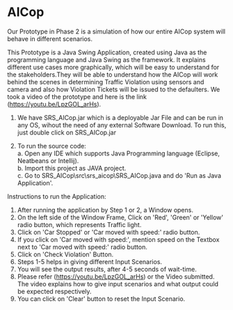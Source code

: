 # AICop

Our Prototype in Phase 2 is a simulation of how our entire AICop system will behave in different scenarios.

This Prototype is a Java Swing Application, created using Java as the programming language and Java Swing as the framework. It explains different use cases more graphically, which will be easy to understand for the stakeholders.They will be able to understand how the AICop will work behind the scenes in determining Traffic Violation using sensors and camera and also how Violation Tickets will be issued to the defaulters.
We took a video of the prototype and here is the link (https://youtu.be/LpzGOL_arHs).

1. We have SRS_AICop.jar which is a deployable Jar File and can be run in any OS, wihout the need of any external Software Download.
To run this, just double click on SRS_AICop.jar

2. To run the source code: <br>
  a. Open any IDE which supports Java Programming language (Eclipse, Neatbeans or Intellij). <br>
  b. Import this project as JAVA project. <br>
  c. Go to SRS_AICop\src\srs_aicop\SRS_AICop.java and do 'Run as Java Application'. <br>

Instructions to run the Application:
1. After running the application by Step 1 or 2, a Window opens.
2. On the left side of the Window Frame, Click on 'Red', 'Green' or 'Yellow' radio button, which represents Traffic light.
3. Click on 'Car Stopped' or 'Car moved with speed:' radio button.
4. If you click on 'Car moved with speed:', mention speed on the Textbox next to 'Car moved with speed:' radio button.
5. Click on 'Check Violation' Button.
6. Steps 1-5 helps in giving different Input Scenarios.
7. You will see the output results, after 4-5 seconds of wait-time.
8. Please refer (https://youtu.be/LpzGOL_arHs) or the Video submitted. The video explains how to give input scenarios and what output could be expected respectively.
9. You can click on 'Clear' button to reset the Input Scenario. 
